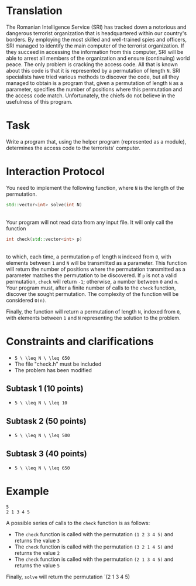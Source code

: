 # Translation

The Romanian Intelligence Service (SRI) has tracked down a notorious and dangerous terrorist organization that is headquartered within our country's borders. By employing the most skilled and well-trained spies and officers, SRI managed to identify the main computer of the terrorist organization. If they succeed in accessing the information from this computer, SRI will be able to arrest all members of the organization and ensure (continuing) world peace. The only problem is cracking the access code. All that is known about this code is that it is represented by a permutation of length `N`. SRI specialists have tried various methods to discover the code, but all they managed to obtain is a program that, given a permutation of length `N` as a parameter, specifies the number of positions where this permutation and the access code match. Unfortunately, the chiefs do not believe in the usefulness of this program.

# Task
Write a program that, using the helper program (represented as a module), determines the access code to the terrorists' computer.

# Interaction Protocol

You need to implement the following function, where `N` is the length of the permutation.

```cpp
std::vector<int> solve(int N)
```
\
Your program will not read data from any input file. It will only call the function 

```cpp
int check(std::vector<int> p) 
```
\
to which, each time, a permutation `p` of length `N` indexed from `0`, with elements between `1` and `N` will be transmitted as a parameter. This function will return the number of positions where the permutation transmitted as a parameter matches the permutation to be discovered. If `p` is not a valid permutation, `check` will return `-1`; otherwise, a number between `0` and `n`. Your program must, after a finite number of calls to the `check` function, discover the sought permutation. The complexity of the function will be considered `O(n)`.

Finally, the function will return a permutation of length `N`, indexed from `0`, with elements between `1` and `N` representing the solution to the problem.

# Constraints and clarifications
* `5 \ \leq N \ \leq 650`
* The file "check.h" must be included
* The problem has been modified

## Subtask 1 (10 points)
* `5 \ \leq N \ \leq 10`
## Subtask 2 (50 points)
* `5 \ \leq N \ \leq 500`
## Subtask 3 (40 points)
* `5 \ \leq N \ \leq 650`

# Example
```
5
2 1 3 4 5
```

A possible series of calls to the `check` function is as follows:
* The `check` function is called with the permutation `(1 2 3 4 5)` and returns the value `3`
* The `check` function is called with the permutation `(3 2 1 4 5)` and returns the value `2`
* The `check` function is called with the permutation `(2 1 3 4 5)` and returns the value `5`

Finally, `solve` will return the permutation `(2 1 3 4 5)